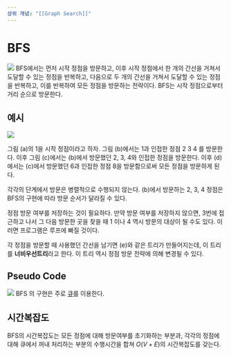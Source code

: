 ```yaml
---
상위 개념: "[[Graph Search]]"
---
```

# BFS
![](https://i.imgur.com/OdGn5yd.png)
BFS에서는 먼저 시작 정점을 방문하고, 이후 시작 정점에서 한 개의 간선을 거쳐서 도달할 수 있는 정점을 반복하고, 다음으로 두 개의 간선을 거쳐서 도달할 수 있는 정점을 반복하고, 이를 반복하여 모든 정점을 방문하는 전략이다. BFS는 시작 정점으로부터 거리 순으로 방문한다.
## 예시
![](https://i.imgur.com/z5vZ1z7.png)

그림 (a)의 1을 시작 정점이라고 하자. 그림 (b)에서는 1과 인접한 정점 2 3 4 를 방문한다. 이후 그림 (c)에서는 (b)에서 방문했던 2, 3, 4와 인접한 정점을 방문한다. 이후 (d)에서는 (c)에서 방문했던 6과 인접한 정점 8을 방문함으로써 모든 정점을 방문하게 된다.

각각의 단계에서 방문은 병렬적으로 수행되지 않는다. (b)에서 방문하는 2, 3, 4 정점은 BFS의 구현에 따라 방문 순서가 달라질 수 있다.

정점 방문 여부를 저장하는 것이 필요하다. 만약 방문 여부를 저장하지 않으면, 3번에 접근하고 나서 그 다음 방문한 곳을 찾을 때 1 이나 4 역시 방문의 대상이 될 수도 있다. 이러면 프로그램은 루프에 빠질 것이다.

각 정점을 방문할 때 사용했던 간선을 남기면 (e)와 같은 트리가 만들어지는데, 이 트리를 **너비우선트리**라고 한다. 이 트리 역시 정점 방문 전략에 의해 변경될 수 있다.
## Pseudo Code
![](https://i.imgur.com/D0v8OE4.png)
BFS 의 구현은 주로 [큐](Queue)를 이용한다.

## 시간복잡도

BFS의 시간복잡도는 모든 정점에 대해 방문여부를 초기화하는 부분과, 각각의 정점에 대해 큐에서 꺼내 처리하는 부분의 수행시간을 합쳐 $O(V + E)$의 시간복잡도를 갖는다.